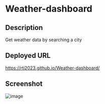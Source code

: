 # Weather-dashboard

## Description
Get weather data by searching a city

## Deployed URL
https://rtj2023.github.io/Weather-dashboard/

## Screenshot
![image](https://github.com/rtj2023/Weather-dashboard/assets/153337414/946f813b-580b-4356-a7af-4ee9e8877810)
